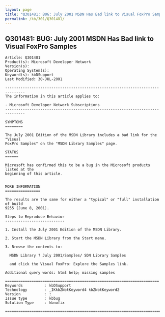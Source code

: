 ```yaml
---
layout: page
title: "Q301481: BUG: July 2001 MSDN Has Bad link to Visual FoxPro Samples"
permalink: /kb/301/Q301481/
---
```


## Q301481: BUG: July 2001 MSDN Has Bad link to Visual FoxPro Samples

	Article: Q301481
	Product(s): Microsoft Developer Network
	Version(s): 
	Operating System(s): 
	Keyword(s): kbDSupport
	Last Modified: 30-JUL-2001
	
	-------------------------------------------------------------------------------
	The information in this article applies to:
	
	- Microsoft Developer Network Subscriptions 
	-------------------------------------------------------------------------------
	
	SYMPTOMS
	========
	
	The July 2001 Edition of the MSDN Library includes a bad link for the "Visual
	FoxPro Samples" on the "MSDN Library Samples" page.
	
	STATUS
	======
	
	Microsoft has confirmed this to be a bug in the Microsoft products listed at the
	beginning of this article.
	
	
	MORE INFORMATION
	================
	
	The results are the same for either a "typical" or "full" installation of build
	9255 (June 8, 2001).
	
	Steps to Reproduce Behavior
	---------------------------
	
	1. Install the July 2001 Edition of the MSDN Library.
	
	2. Start the MSDN Library from the Start menu.
	
	3. Browse the contents to:
	
	  MSDN Library ? July 2001/Samples/ SDN Library Samples
	
	  and click the Visual FoxPro: Explore the Samples link.
	
	Additional query words: html help; missing samples
	
	======================================================================
	Keywords          : kbDSupport 
	Technology        : _IKkbZNotKeyword4 kbZNotKeyword2
	Version           : :
	Issue type        : kbbug
	Solution Type     : kbnofix
	
	=============================================================================
	
